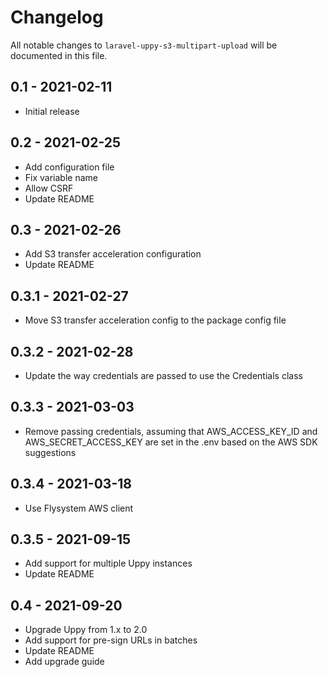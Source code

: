 # Changelog

All notable changes to `laravel-uppy-s3-multipart-upload` will be documented in this file.

## 0.1 - 2021-02-11

- Initial release

## 0.2 - 2021-02-25

- Add configuration file
- Fix variable name
- Allow CSRF
- Update README

## 0.3 - 2021-02-26

- Add S3 transfer acceleration configuration
- Update README

## 0.3.1 - 2021-02-27

- Move S3 transfer acceleration config to the package config file

## 0.3.2 - 2021-02-28

- Update the way credentials are passed to use the Credentials class

## 0.3.3 - 2021-03-03

- Remove passing credentials, assuming that AWS_ACCESS_KEY_ID and AWS_SECRET_ACCESS_KEY are set in the .env based on the AWS SDK suggestions

## 0.3.4 - 2021-03-18

- Use Flysystem AWS client

## 0.3.5 - 2021-09-15

- Add support for multiple Uppy instances
- Update README

## 0.4 - 2021-09-20

- Upgrade Uppy from 1.x to 2.0
- Add support for pre-sign URLs in batches
- Update README
- Add upgrade guide
